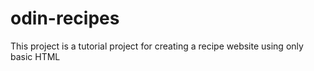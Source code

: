 # odin-recipes

This project is a tutorial project for creating a recipe website using only basic HTML